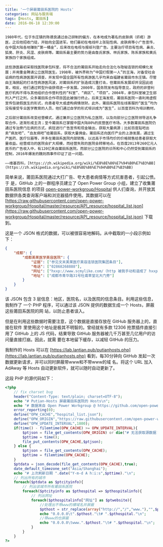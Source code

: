 ```yaml
---
title: '一个屏蔽莆田系医院的 Hosts'
categories: 网站与服务端
tags: [Hosts, 莆田系]
date: 2016-06-18 12:39:00
---
```


    1980年代，位于东庄镇的陈德良通过自己研制的偏方，在本地成为著名的皮肤病（疥疮）游医，之后他招收门徒，开始向全国进军。他们最初在电线杆上张贴性病、皮肤病等小广告宣传，在中国大陆各地赚到“第一桶金”，后来改在电视与报纸刊登广告。主要治疗项目有性病、鼻炎、狐臭、肝炎、风湿、皮肤病等。莆田系最主要的势力是由詹氏家族、林氏家族、陈系家族和黄氏家族四个家族组成。

    这些游医最初采取找医院承包科室，将不合法的莆田系开始走向合法化与隐秘连锁的规模化发展；并用重金聘请公立医院医生。1998年，被外界称为“中国打假第一人”的王海，对备受社会诟病的性病游医展开调查，并发现中国全国所有性病游医几乎均来自福建省莆田市东庄镇。尽管由王海掀起的打击性病游医风波，对莆田系的扩张造成沉重打击，但莆田系发展却并没因此结束，相反，他们通过转型升级获得进一步发展。2000年，国务院发布指导意见，政府的非营利医疗机构不得与其他组织合作营利性的“科室”、“病区”、“项目”。2004年，承包科室被卫生部列入严打之列，众多莆田系合作项目因此被强行终止。后来王海发现，莆田系医院一直利用虚假宣传包装假医生的形式，向患者夸大或虚构病情敛财。此外，莆田系医院在线客服的“医生”均为没有接受专业医学教育的人员，他们通过自学的形式培训成为“医生”，以百度百科为培训教材。

    之后部分莆田系改变经营模式，通过兼并公立医院为私立医院，以及向部分公立医院领导送礼争取合作，逐渐形成主流；至今莆田系已掌握中国大陆80%的民营医疗市场。大多数莆田系医院仍通过专治旁门左病的方式，疯狂进行广告宣传和现金输出，获取大量病源；比如百度贴吧出卖“病友吧”、“血友病吧”给莆田系，获取大量佣金。莆田系还向医疗产业的上游发展，通过生产医药、医疗仪器等，并多在莆田系医院内部销售，以远高于市场均价的价格销售给患者获取大量收益。经营成功的医院会扩大规模，而经营失败的医院会转移地点。在百度2013年260亿元人民币的广告收入中，有120亿来自莆田系医院。而部分公立医院的诊所和中心仍然受到莆田系的控制，2016年爆发的魏则西事件印证了这一问题。

    ——维基百科，[https://zh.wikipedia.org/wiki/%E8%8E%86%E7%94%B0%E7%B3%BB](https://zh.wikipedia.org/wiki/%E8%8E%86%E7%94%B0%E7%B3%BB)

简单来说，莆田系医院通过大打广告、夸大患者病情等方式坑害患者，引起公愤。于
是，GitHub 上的一群程序员建立了 Open Power Group 小组，建立了收集莆田系医院信息
的项目
[open-power-workgroup/Hospital](https://github.com/open-power-workgroup/Hospital)
供人们查询，并开放其数据供各类查询客户端和浏览器插件使用。其数据可以在
[https://raw.githubusercontent.com/open-power-workgroup/Hospital/master/resource/API_resource/hospital_list.json](https://raw.githubusercontent.com/open-power-workgroup/Hospital/master/resource/API_resource/hospital_list.json)
下载到。

这是一个 JSON 格式的数据，可以被很容易地解码。从中截取的一小段示例如下：

```json
{
    "成都": {
        "成都美莱医学美容医院": {
            "证据": ["参见文末美莱医疗美容连锁医院集团条目"],
            "电话": ["02868268888"],
            "网址": ["hxxp://www.scmylike.com/（http 被我手动和谐成了 hxxp）"],
            "地址": ["成都市青华路31号杜甫草堂北大门旁"]
        }
    }
}
```

该 JSON 包含 3 层信息：地区，医院名，以及医院的信息条目。利用这些信息，我制作了
一个 PHP 程序，可以通过该 JSON 提供的数据生成一个 Hosts，屏蔽这些莆田系医院的网
站，以防止患者误入。

但是在利用这些数据时需要注意，这个数据是直接存放在 GitHub 服务器上的，直接在软件
里使用这个地址是极其不明智的。曾经就有多款 12306 抢票插件直接引用了 GitHub 上的
JS 代码，结果导致 GitHub 服务器被几千万甚至几亿用户的访问量直接打崩。因此，就需
要在本地留下缓存，以减轻 GitHub 的压力。

我制作的 Hosts 可以在
[https://lab.lantian.pub/putianhosts.php](https://lab.lantian.pub/putianhosts.php)
看到，每30分钟向 GitHub 发起一次数据更新请求，并可以同时屏蔽带www和不带www的域
名。将这个 URL 加入 AdAway 等 Hosts 自动更新软件，就可以随时自动更新了。

这段 PHP 的源代码如下：

```php
<?php
    // fix charset bug
    header("Content-Type: text/plain; charset=UTF-8");
    echo "# Putian-Hosts 屏蔽莆田系医院的 Hosts\n";
    echo "# 数据来自 Open Power Workgroup @ https://github.com/open-power-workgroup/Hospital\n";
    error_reporting(0);
    define("OPW_CACHE","hospital_list.json");
    define("OPW_ORIGIN","https://raw.githubusercontent.com/open-power-workgroup/Hospital/master/resource/API_resource/hospital_list.json");
    define("OPW_UPDATE_INTERVAL",1800);
    if(time() - filemtime(OPW_CACHE) >= OPW_UPDATE_INTERVAL){
        $ptjson = file_get_contents(OPW_ORIGIN) or die("# 无法获取源数据！");
        $pttime = time();
        file_put_contents(OPW_CACHE,$ptjson);
    } else {
        $ptjson = file_get_contents(OPW_CACHE);
        $pttime = filemtime(OPW_CACHE);
    }
    $ptdata = json_decode(file_get_contents(OPW_CACHE),true);
    date_default_timezone_set("Asia/Shanghai");
    echo "# 上次刷新日期 ".date("Y-m-d A h:i:s",$pttime)."\n";
    // 列出所有的城市
    foreach($ptdata as $ptcityinfo){
        // 列出该城市所有莆田系医院
        foreach($ptcityinfo as $pthospital => $pthospitalinfo){
            // 列出网址
            foreach($pthospitalinfo["网址"] as $ptwebsite){
                //处理出不带www的裸域名并屏蔽
                $pthost = str_replace(array("http://","/","www."),"",$ptwebsite);
                echo "0.0.0.0\t".$pthost."\t# ".$pthospital."\n";
                //带www的也屏蔽
                echo "0.0.0.0\twww.".$pthost."\t# ".$pthospital."\n";
            }
        }
    }
?>
```
